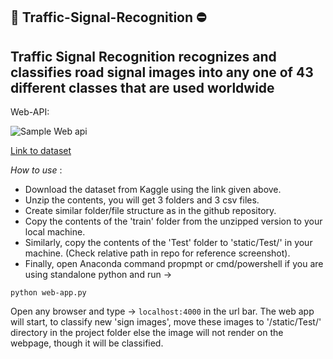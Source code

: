 ##  🚙 Traffic-Signal-Recognition ⛔
Traffic Signal Recognition recognizes and classifies road signal images into any one of 43 different classes that are used worldwide
---------


Web-API: 

![Sample Web api](https://github.com/Devil-Echo/Traffic-Signal-Recognition/blob/main/figures/sample.png)


[Link to dataset](https://www.kaggle.com/meowmeowmeowmeowmeow/gtsrb-german-traffic-sign)


*How to use* : 
- Download the dataset from Kaggle using the link given above.
- Unzip the contents, you will get 3 folders and 3 csv files.
- Create similar folder/file structure as in the github repository.
- Copy the contents of the 'train' folder from the unzipped version to your local machine.
- Similarly, copy the contents of the 'Test' folder to 'static/Test/' in your machine. (Check relative path in repo for reference screenshot).
- Finally, open Anaconda command propmpt or cmd/powershell if you are using standalone python and run ->
```
python web-app.py
```
Open any browser and  type -> `localhost:4000` in the url bar.
The web app will start, to classify new 'sign images', move these images to '/static/Test/' directory in the project folder
else the image will not render on the webpage, though it will be classified.
